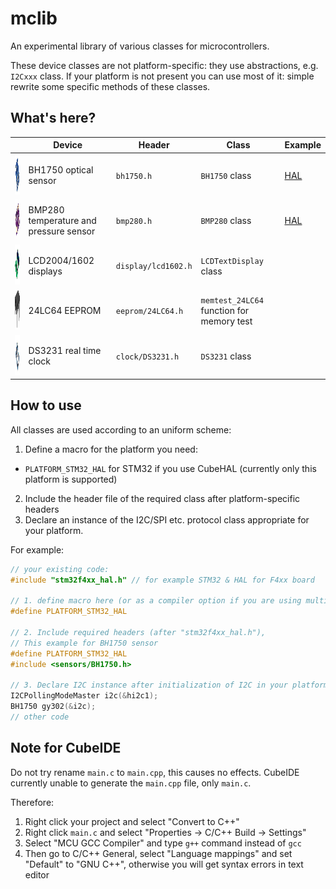 # mclib

An experimental library of various classes for microcontrollers.

These device classes are not platform-specific: they use abstractions, e.g. `I2Cxxx` class.
If your platform is not present you can use most of it: simple rewrite some specific methods of these classes.

## What's here?

|       |Device|Header|Class|Example|
|-------|------|------|-----|-------|
| <img src="https://github.com/edarichev/mclib/blob/master/images/bh1750.png" alt="BH1750 optical sensor" width="64" height="64" /> | BH1750 optical sensor | `bh1750.h` | `BH1750` class |<a href="https://github.com/edarichev/mclib/tree/master/examples/STM32_HAL/STM32F411RET6_BH1750">HAL</a>|
| <img src="https://github.com/edarichev/mclib/blob/master/images/bmp280.png" alt="BMP280 temperature and pressure sensor" width="64" height="64" /> | BMP280 temperature and pressure sensor | `bmp280.h` | `BMP280` class |<a href="https://github.com/edarichev/mclib/tree/master/examples/STM32_HAL/STM32F411RET6_BMP280">HAL</a>|
| <img src="https://github.com/edarichev/mclib/blob/master/images/lcd2004.png" alt="LCD2004 display" width="64" height="64" /> | LCD2004/1602 displays | `display/lcd1602.h` | `LCDTextDisplay` class ||
| <img src="https://github.com/edarichev/mclib/blob/master/images/24lc64.png" alt="24LC64" width="64" height="64" /> | 24LC64 EEPROM | `eeprom/24LC64.h` | `memtest_24LC64` function for memory test ||
| <img src="https://github.com/edarichev/mclib/blob/master/images/DS3231.png" alt="DS3231" width="64" height="64" /> | DS3231 real time clock | `clock/DS3231.h` | `DS3231` class ||


## How to use

All classes are used according to an uniform scheme:
1. Define a macro for the platform you need:
* `PLATFORM_STM32_HAL` for STM32 if you use CubeHAL (currently only this platform is supported)
2. Include the header file of the required class after platform-specific headers
3. Declare an instance of the I2C/SPI etc. protocol class appropriate for your platform.

For example:

```C++
// your existing code:
#include "stm32f4xx_hal.h" // for example STM32 & HAL for F4xx board

// 1. define macro here (or as a compiler option if you are using multiple source files):
#define PLATFORM_STM32_HAL

// 2. Include required headers (after "stm32f4xx_hal.h"), 
// This example for BH1750 sensor
#define PLATFORM_STM32_HAL
#include <sensors/BH1750.h>

// 3. Declare I2C instance after initialization of I2C in your platform
I2CPollingModeMaster i2c(&hi2c1);
BH1750 gy302(&i2c);
// other code
```

## Note for CubeIDE

Do not try rename `main.c` to `main.cpp`, this causes no effects.
CubeIDE currently unable to generate the `main.cpp` file, only `main.c`.

Therefore:

1. Right click your project and select "Convert to C++"
2. Right click `main.c` and select "Properties -> C/C++ Build -> Settings"
3. Select "MCU GCC Compiler" and type `g++` command instead of `gcc`
4. Then go to C/C++ General, select "Language mappings" and set "Default" to "GNU C++", otherwise you will get syntax errors in text editor

